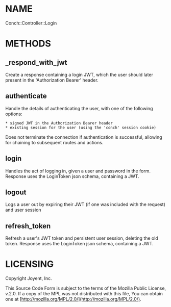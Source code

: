 # NAME

Conch::Controller::Login

# METHODS

## \_respond\_with\_jwt

Create a response containing a login JWT, which the user should later present in the
'Authorization Bearer' header.

## authenticate

Handle the details of authenticating the user, with one of the following options:

```
* signed JWT in the Authorization Bearer header
* existing session for the user (using the 'conch' session cookie)
```

Does not terminate the connection if authentication is successful, allowing for chaining to
subsequent routes and actions.

## login

Handles the act of logging in, given a user and password in the form.
Response uses the LoginToken json schema, containing a JWT.

## logout

Logs a user out by expiring their JWT (if one was included with the request) and user session

## refresh\_token

Refresh a user's JWT token and persistent user session, deleting the old token.
Response uses the LoginToken json schema, containing a JWT.

# LICENSING

Copyright Joyent, Inc.

This Source Code Form is subject to the terms of the Mozilla Public License,
v.2.0. If a copy of the MPL was not distributed with this file, You can obtain
one at [http://mozilla.org/MPL/2.0/](http://mozilla.org/MPL/2.0/).

